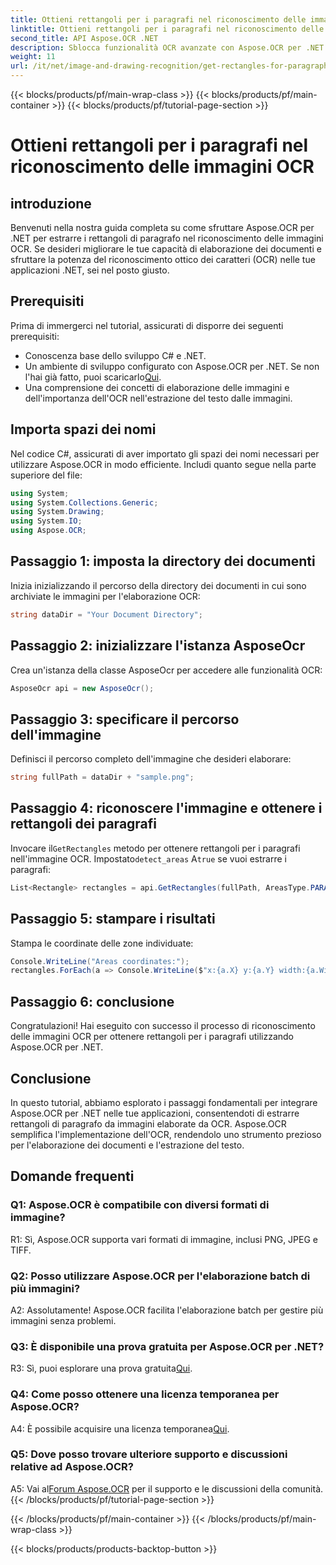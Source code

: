 ```yaml
---
title: Ottieni rettangoli per i paragrafi nel riconoscimento delle immagini OCR
linktitle: Ottieni rettangoli per i paragrafi nel riconoscimento delle immagini OCR
second_title: API Aspose.OCR .NET
description: Sblocca funzionalità OCR avanzate con Aspose.OCR per .NET. Estrai i rettangoli di paragrafo senza sforzo.
weight: 11
url: /it/net/image-and-drawing-recognition/get-rectangles-for-paragraphs/
---
```


{{< blocks/products/pf/main-wrap-class >}}
{{< blocks/products/pf/main-container >}}
{{< blocks/products/pf/tutorial-page-section >}}

# Ottieni rettangoli per i paragrafi nel riconoscimento delle immagini OCR

## introduzione

Benvenuti nella nostra guida completa su come sfruttare Aspose.OCR per .NET per estrarre i rettangoli di paragrafo nel riconoscimento delle immagini OCR. Se desideri migliorare le tue capacità di elaborazione dei documenti e sfruttare la potenza del riconoscimento ottico dei caratteri (OCR) nelle tue applicazioni .NET, sei nel posto giusto.

## Prerequisiti

Prima di immergerci nel tutorial, assicurati di disporre dei seguenti prerequisiti:

- Conoscenza base dello sviluppo C# e .NET.
-  Un ambiente di sviluppo configurato con Aspose.OCR per .NET. Se non l'hai già fatto, puoi scaricarlo[Qui](https://releases.aspose.com/ocr/net/).
- Una comprensione dei concetti di elaborazione delle immagini e dell'importanza dell'OCR nell'estrazione del testo dalle immagini.

## Importa spazi dei nomi

Nel codice C#, assicurati di aver importato gli spazi dei nomi necessari per utilizzare Aspose.OCR in modo efficiente. Includi quanto segue nella parte superiore del file:

```csharp
using System;
using System.Collections.Generic;
using System.Drawing;
using System.IO;
using Aspose.OCR;
```

## Passaggio 1: imposta la directory dei documenti

Inizia inizializzando il percorso della directory dei documenti in cui sono archiviate le immagini per l'elaborazione OCR:

```csharp
string dataDir = "Your Document Directory";
```

## Passaggio 2: inizializzare l'istanza AsposeOcr

Crea un'istanza della classe AsposeOcr per accedere alle funzionalità OCR:

```csharp
AsposeOcr api = new AsposeOcr();
```

## Passaggio 3: specificare il percorso dell'immagine

Definisci il percorso completo dell'immagine che desideri elaborare:

```csharp
string fullPath = dataDir + "sample.png";
```

## Passaggio 4: riconoscere l'immagine e ottenere i rettangoli dei paragrafi

 Invocare il`GetRectangles` metodo per ottenere rettangoli per i paragrafi nell'immagine OCR. Impostato`detect_areas` A`true` se vuoi estrarre i paragrafi:

```csharp
List<Rectangle> rectangles = api.GetRectangles(fullPath, AreasType.PARAGRAPHS, true);
```

## Passaggio 5: stampare i risultati

Stampa le coordinate delle zone individuate:

```csharp
Console.WriteLine("Areas coordinates:");
rectangles.ForEach(a => Console.WriteLine($"x:{a.X} y:{a.Y} width:{a.Width} height:{a.Height}"));
```

## Passaggio 6: conclusione

Congratulazioni! Hai eseguito con successo il processo di riconoscimento delle immagini OCR per ottenere rettangoli per i paragrafi utilizzando Aspose.OCR per .NET.

## Conclusione

In questo tutorial, abbiamo esplorato i passaggi fondamentali per integrare Aspose.OCR per .NET nelle tue applicazioni, consentendoti di estrarre rettangoli di paragrafo da immagini elaborate da OCR. Aspose.OCR semplifica l'implementazione dell'OCR, rendendolo uno strumento prezioso per l'elaborazione dei documenti e l'estrazione del testo.

## Domande frequenti

### Q1: Aspose.OCR è compatibile con diversi formati di immagine?

R1: Sì, Aspose.OCR supporta vari formati di immagine, inclusi PNG, JPEG e TIFF.

### Q2: Posso utilizzare Aspose.OCR per l'elaborazione batch di più immagini?

A2: Assolutamente! Aspose.OCR facilita l'elaborazione batch per gestire più immagini senza problemi.

### Q3: È disponibile una prova gratuita per Aspose.OCR per .NET?

 R3: Sì, puoi esplorare una prova gratuita[Qui](https://releases.aspose.com/).

### Q4: Come posso ottenere una licenza temporanea per Aspose.OCR?

 A4: È possibile acquisire una licenza temporanea[Qui](https://purchase.aspose.com/temporary-license/).

### Q5: Dove posso trovare ulteriore supporto e discussioni relative ad Aspose.OCR?

 A5: Vai al[Forum Aspose.OCR](https://forum.aspose.com/c/ocr/16) per il supporto e le discussioni della comunità.
{{< /blocks/products/pf/tutorial-page-section >}}

{{< /blocks/products/pf/main-container >}}
{{< /blocks/products/pf/main-wrap-class >}}

{{< blocks/products/products-backtop-button >}}

